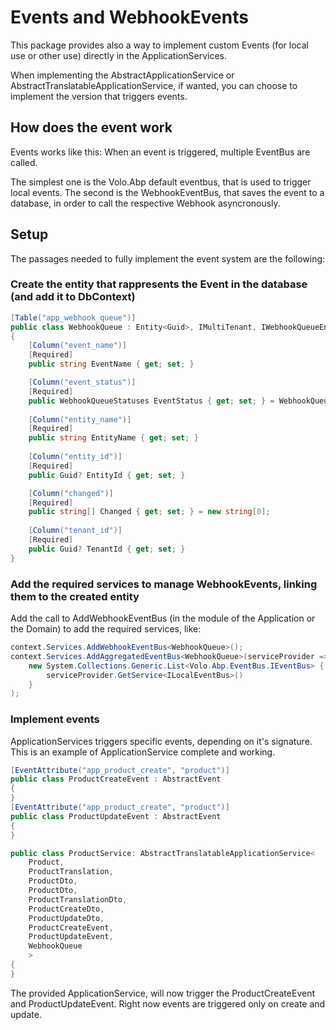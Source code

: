 ﻿# Events and WebhookEvents

This package provides also a way to implement custom Events (for local use or other use)
directly in the ApplicationServices.

When implementing the AbstractApplicationService or AbstractTranslatableApplicationService, if wanted,
you can choose to implement the version that triggers events.

## How does the event work

Events works like this:
When an event is triggered, multiple EventBus are called.

The simplest one is the Volo.Abp default eventbus, that is used to trigger local events.
The second is the WebhookEventBus, that saves the event to a database, in order to call the respective Webhook
asyncronously.

## Setup

The passages needed to fully implement the event system are the following:

### Create the entity that rappresents the Event in the database (and add it to DbContext)

``` c#
[Table("app_webhook_queue")]
public class WebhookQueue : Entity<Guid>, IMultiTenant, IWebhookQueueEntity
{
    [Column("event_name")]
    [Required]
    public string EventName { get; set; }

    [Column("event_status")]
    [Required]
    public WebhookQueueStatuses EventStatus { get; set; } = WebhookQueueStatuses.Pending;
        
    [Column("entity_name")]
    [Required]
    public string EntityName { get; set; }
        
    [Column("entity_id")]
    [Required]
    public Guid? EntityId { get; set; }

    [Column("changed")]
    [Required]
    public string[] Changed { get; set; } = new string[0];
        
    [Column("tenant_id")]
    [Required]
    public Guid? TenantId { get; set; }
}
```

### Add the required services to manage WebhookEvents, linking them to the created entity

Add the call to AddWebhookEventBus (in the module of the Application or the Domain) to add the required services, like:

``` c#
context.Services.AddWebhookEventBus<WebhookQueue>();
context.Services.AddAggregatedEventBus<WebhookQueue>(serviceProvider =>
    new System.Collections.Generic.List<Volo.Abp.EventBus.IEventBus> {
        serviceProvider.GetService<ILocalEventBus>()
    }
);
```

### Implement events

ApplicationServices triggers specific events, depending on it's signature.
This is an example of ApplicationService complete and working.

``` c#
[EventAttribute("app_product_create", "product")]
public class ProductCreateEvent : AbstractEvent
{
}
[EventAttribute("app_product_create", "product")]
public class ProductUpdateEvent : AbstractEvent
{
}
```

``` c#
public class ProductService: AbstractTranslatableApplicationService<
    Product,
    ProductTranslation,
    ProductDto, 
    ProductDto,
    ProductTranslationDto,
    ProductCreateDto,
    ProductUpdateDto,
    ProductCreateEvent,
    ProductUpdateEvent,
    WebhookQueue
    >
{
}
```

The provided ApplicationService, will now trigger the ProductCreateEvent and ProductUpdateEvent.
Right now events are triggered only on create and update. 